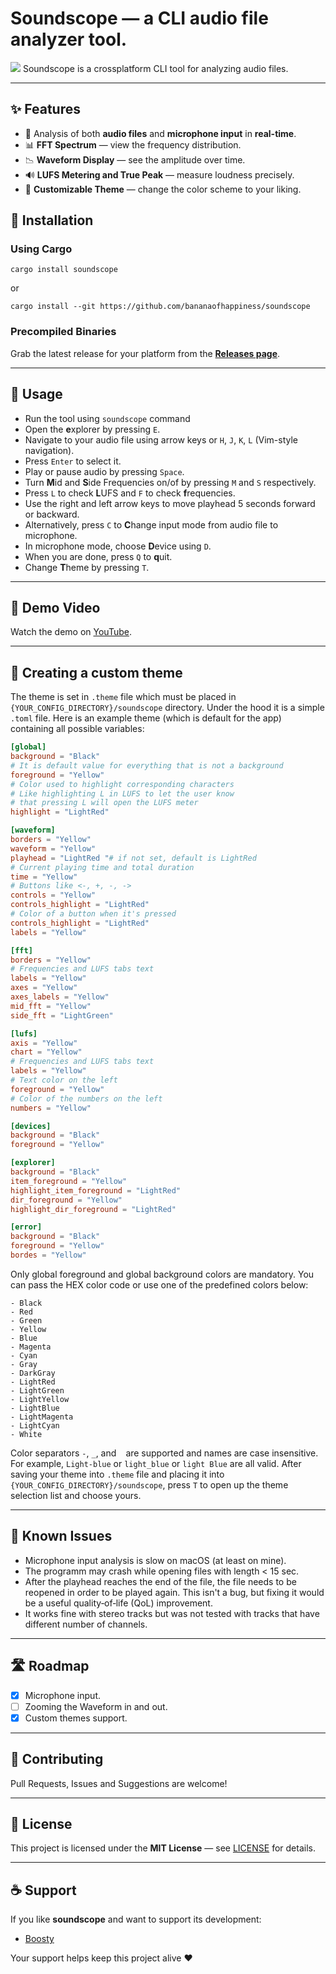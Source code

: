 # Soundscope — a CLI audio file analyzer tool.
![](https://github.com/bananaofhappiness/soundscope/blob/master/assets/soundscope-demo.gif)
Soundscope is a crossplatform CLI tool for analyzing audio files.

---
## ✨ Features
- 🎤 Analysis of both **audio files** and **microphone input** in **real-time**.
- 📊 **FFT Spectrum** — view the frequency distribution.
- 📉 **Waveform Display** — see the amplitude over time.
- 🔊 **LUFS Metering and True Peak** — measure loudness precisely.
- 🎨 **Customizable Theme** — change the color scheme to your liking.

## 🚀 Installation

### Using Cargo

```
cargo install soundscope
```
or
```
cargo install --git https://github.com/bananaofhappiness/soundscope
```

### Precompiled Binaries

Grab the latest release for your platform from the [**Releases page**](https://github.com/bananaofhappiness/soundscope/releases).

---
## 🔧 Usage
- Run the tool using `soundscope` command
- Open the **e**xplorer by pressing `E`.
- Navigate to your audio file using arrow keys or `H`, `J`, `K`, `L` (Vim-style navigation).
- Press `Enter` to select it.
- Play or pause audio by pressing `Space`.
- Turn **M**id and **S**ide Frequencies on/of by pressing `M` and `S` respectively.
- Press `L` to check **L**UFS and `F` to check **f**requencies.
- Use the right and left arrow keys to move playhead 5 seconds forward or backward.
- Alternatively, press `C` to **C**hange input mode from audio file to microphone.
- In microphone mode, choose **D**evice using `D`.
- When you are done, press `Q` to **q**uit.
- Change **T**heme by pressing `T`.

---
## 🎥 Demo Video

Watch the demo on [YouTube](https://youtu.be/Z5xJqjMiC1c).

---
## 🎨 Creating a custom theme
The theme is set in `.theme` file which must be placed in `{YOUR_CONFIG_DIRECTORY}/soundscope` directory. Under the hood it is a simple `.toml` file. Here is an example theme (which is default for the app) containing all possible variables:
```toml
[global]
background = "Black"
# It is default value for everything that is not a background
foreground = "Yellow"
# Color used to highlight corresponding characters
# Like highlighting L in LUFS to let the user know
# that pressing L will open the LUFS meter
highlight = "LightRed"

[waveform]
borders = "Yellow"
waveform = "Yellow"
playhead = "LightRed "# if not set, default is LightRed
# Current playing time and total duration
time = "Yellow"
# Buttons like <-, +, -, ->
controls = "Yellow"
controls_highlight = "LightRed"
# Color of a button when it's pressed
controls_highlight = "LightRed"
labels = "Yellow"

[fft]
borders = "Yellow"
# Frequencies and LUFS tabs text
labels = "Yellow"
axes = "Yellow"
axes_labels = "Yellow"
mid_fft = "Yellow"
side_fft = "LightGreen"

[lufs]
axis = "Yellow"
chart = "Yellow"
# Frequencies and LUFS tabs text
labels = "Yellow"
# Text color on the left
foreground = "Yellow"
# Color of the numbers on the left
numbers = "Yellow"

[devices]
background = "Black"
foreground = "Yellow"

[explorer]
background = "Black"
item_foreground = "Yellow"
highlight_item_foreground = "LightRed"
dir_foreground = "Yellow"
highlight_dir_foreground = "LightRed"

[error]
background = "Black"
foreground = "Yellow"
bordes = "Yellow"
```

Only global foreground and global background colors are mandatory. You can pass the HEX color code or use one of the predefined colors below:
```
- Black
- Red
- Green
- Yellow
- Blue
- Magenta
- Cyan
- Gray
- DarkGray
- LightRed
- LightGreen
- LightYellow
- LightBlue
- LightMagenta
- LightCyan
- White
```
Color separators `-`, `_`, and ` ` are supported and names are case insensitive. For example, `Light-blue` or `light_blue` or `light Blue` are all valid.
After saving your theme into `.theme` file and placing it into `{YOUR_CONFIG_DIRECTORY}/soundscope`, press `T` to open up the theme selection list and choose yours.

---
## 🐛 Known Issues
- Microphone input analysis is slow on macOS (at least on mine).
- The programm may crash while opening files with length < 15 sec.
- After the playhead reaches the end of the file, the file needs to be reopened in order to be played again. This isn't a bug, but fixing it would be a useful quality‑of‑life (QoL) improvement.
- It works fine with stereo tracks but was not tested with tracks that have different number of channels.

---
## 🛣 Roadmap
- [x] Microphone input.
- [ ] Zooming the Waveform in and out.
- [x] Custom themes support.

---
## 🤝 Contributing

Pull Requests, Issues and Suggestions are welcome!

---
## 📜 License

This project is licensed under the **MIT License** — see [LICENSE](LICENSE) for details.

---
## ☕ Support

If you like **soundscope** and want to support its development:

- [Boosty](https://boosty.to/bananaofhappiness)

Your support helps keep this project alive ❤️
